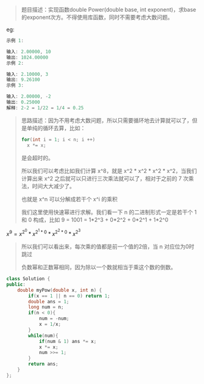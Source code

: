 > 题目描述：实现函数double Power(double base, int exponent)，求base的exponent次方。不得使用库函数，同时不需要考虑大数问题。
>

eg:

```java
示例 1:

输入: 2.00000, 10
输出: 1024.00000
示例 2:

输入: 2.10000, 3
输出: 9.26100
示例 3:

输入: 2.00000, -2
输出: 0.25000
解释: 2-2 = 1/22 = 1/4 = 0.25
```

> 思路描述：因为不用考虑大数问题，所以只需要循环地去计算就可以了，但是单纯的循环去算，比如：
>
> ```C++
> for(int i = 1; i < n; i ++)
> 	x *= x;
> ```
>
> 是会超时的。
>
> 所以我们可以考虑比如我们计算 x^8，就是 x^2 \* x^2 * x^2 * x^2，当我们计算出来 x^2 之后就可以只进行三次乘法就可以了，相对于之前的 7 次乘法，时间大大减少了。
>
> 也就是 x^n 可以分解成若干个 x^i 的乘积
>
> 我们这里使用快速幂进行求解。我们看一下 n 的二进制形式一定是若干个 1 和 0 构成，比如 9 = 1001 = 1*2^3 + 0\*2^2 + 0\*2^1 + 1\*2^0

$x^9=x^{2^0}*x^{2^1*0}*x^{2^2*0}*x^{2^3}$

> 所以我们可以看出来，每次乘的值都是前一个值的2倍，当 n 对应位为0时跳过
>
> 负数幂和正数幂相同，因为除以一个数就相当于乘这个数的倒数。

```C++
class Solution {
public:
    double myPow(double x, int n) {
        if(x == 1 || n == 0) return 1;
        double ans = 1;
        long num = n;
        if(n < 0){
            num = -num;
            x = 1/x;
        }
        while(num){
            if(num & 1) ans *= x;
            x *= x;
            num >>= 1;
        }
        return ans;
    }
};
```

